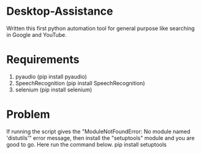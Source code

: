 # Desktop-Assistance
Written this first python automation tool for general purpose like searching in Google and YouTube.

# Requirements
1. pyaudio (pip install pyaudio)
2. SpeechRecognition (pip install SpeechRecognition)
3. selenium (pip install selenium)

# Problem
If running the script gives the "ModuleNotFoundError: No module named 'distutils'" error message, then install the "setuptools" module and you are good to go.
Here run the command below.
pip install setuptools
